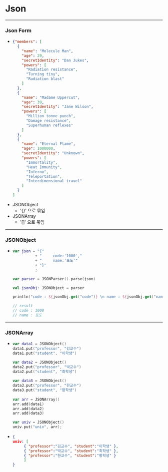 # Json
---
### Json Form
* ```json
  {"members": [
    {
      "name": "Molecule Man",
      "age": 29,
      "secretIdentity": "Dan Jukes",
      "powers": [
        "Radiation resistance",
        "Turning tiny",
        "Radiation blast"
      ]
    },
    {
      "name": "Madame Uppercut",
      "age": 39,
      "secretIdentity": "Jane Wilson",
      "powers": [
        "Million tonne punch",
        "Damage resistance",
        "Superhuman reflexes"
      ]
    },
    {
      "name": "Eternal Flame",
      "age": 1000000,
      "secretIdentity": "Unknown",
      "powers": [
        "Immortality",
        "Heat Immunity",
        "Inferno",
        "Teleportation",
        "Interdimensional travel"
      ]
    }
  ]
* JSONObject
  * '{}' 으로 묶임
* JSONArray
  * '[]' 으로 묶임
---
### JSONObject
* ```kotlin
  var json = "{"
			+ "		code:'1000',"
			+ "		name:'포도'"
			+ "}"
			;
  
  var parser = JSONParser().parse(json)
  
  val jsonObj: JSONObject = parser
  
  println("code : ${jsonObj.get("code")} \n name : ${jsonObj.get("name"))
  
  // result
  // code : 1000
  // name : 포도  
---
### JSONArray
* ```kotlin
  var data1 = JSONObject()
  data1.put("professor", "김교수")
  data1.put("student", "이학생")

  var data2 = JSONObject()
  data2.put("professor", "박교수")
  data2.put("student", "최학생")
		
  var data3 = JSONObject()
  data3.put("professor", "한교수")
  data3.put("student", "황학생")
		
  var arr = JSONArray()
  arr.add(data1)
  arr.add(data2)
  arr.add(data3)
  
  var univ = JSONObject()
  univ.put("univ", arr);
* ```json
  {
  univ: [
       { "professor":"김교수", "student":"이학생" },
       { "professor":"박교수", "student":"최학생" },
       { "professor":"한교수", "student":"황학생" }
       ]
  }
  
  
